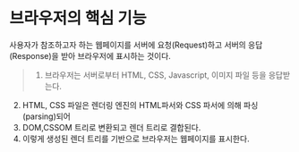 # 브라우저의 핵심 기능

사용자가 참조하고자 하는 웹페이지를 서버에 요청(Request)하고 서버의 응답(Response)을 받아 브라우저에 표시하는 것이다.

>1. 브라우저는 서버로부터 HTML, CSS, Javascript, 이미지 파일 등을 응답받는다.
2. HTML, CSS 파일은 렌더링 엔진의 HTML파서와 CSS 파서에 의해 파싱(parsing)되어
3. DOM,CSSOM 트리로 변환되고 렌더 트리로 결합된다.
4. 이렇게 생성된 렌더 트리를 기반으로 브라우저는 웹페이지를 표시한다.
